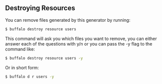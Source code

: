 ## Destroying Resources

You can remove files generated by this generator by running:

```bash
$ buffalo destroy resource users
```

This command will ask you which files you want to remove, you can either answer each of the questions with y/n or you can pass the -y flag to the command like:

```bash
$ buffalo destroy resource users -y
```

Or in short form:

```bash
$ buffalo d r users -y
```
